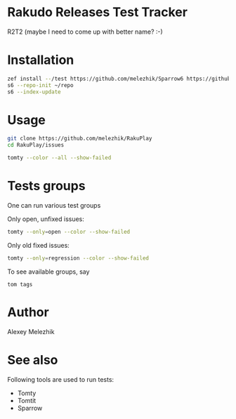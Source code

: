 # Rakudo Releases Test Tracker

R2T2 (maybe I need to come up with better name? :-)

# Installation

```bash
zef install --/test https://github.com/melezhik/Sparrow6 https://github.com/melezhik/Tomtit https://github.com/melezhik/Tomty
s6 --repo-init ~/repo
s6 --index-update
```

# Usage

```bash
git clone https://github.com/melezhik/RakuPlay
cd RakuPlay/issues
```

```bash
tomty --color --all --show-failed
```


# Tests groups

One can run various test groups

Only open, unfixed issues:

```bash
tomty --only=open --color --show-failed
```

Only old fixed issues:

```bash
tomty --only=regression --color --show-failed
```

To see available groups, say

```
tom tags
```

# Author

Alexey Melezhik

# See also

Following tools are used to run tests:

* Tomty
* Tomtit
* Sparrow
